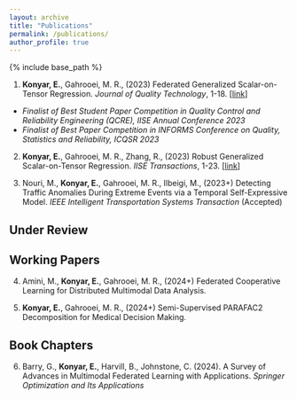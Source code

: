 ```yaml
---
layout: archive
title: "Publications"
permalink: /publications/
author_profile: true
---
```


{% include base_path %}

1. **Konyar, E.**, Gahrooei, M. R., (2023) Federated Generalized Scalar-on-Tensor Regression. *Journal of Quality Technology*, 1-18. [[link](https://www.tandfonline.com/doi/abs/10.1080/00224065.2023.2246600)]
- *Finalist of Best Student Paper Competition in Quality Control and Reliability Engineering (QCRE), IISE Annual Conference 2023*
- *Finalist of Best Paper Competition in INFORMS Conference on Quality, Statistics and Reliability, ICQSR 2023*

2. **Konyar, E.**, Gahrooei, M. R., Zhang, R., (2023) Robust Generalized Scalar-on-Tensor Regression. *IISE Transactions*, 1-23. [[link](https://https://www.tandfonline.com/doi/full/10.1080/24725854.2023.2290110)]

3. Nouri, M., **Konyar, E.**, Gahrooei, M. R., Ilbeigi, M., (2023+) Detecting Traffic Anomalies During Extreme Events via a Temporal Self-Expressive Model. *IEEE Intelligent Transportation Systems Transaction* (Accepted)

Under Review
------

Working Papers
------

4. Amini, M., **Konyar, E.**, Gahrooei, M. R., (2024+) Federated Cooperative Learning for Distributed Multimodal Data Analysis.

5. **Konyar, E.**, Gahrooei, M. R., (2024+) Semi-Supervised PARAFAC2 Decomposition for Medical Decision Making. 

Book Chapters
------

6. Barry, G., **Konyar, E.**, Harvill, B., Johnstone, C. (2024). A Survey of Advances in Multimodal Federated Learning with Applications. *Springer Optimization and Its Applications*

